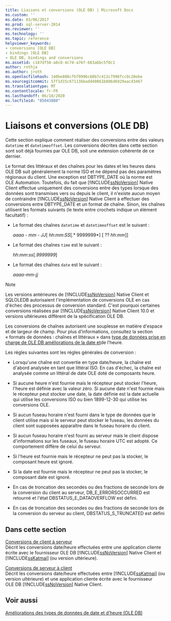 ```yaml
---
title: Liaisons et conversions (OLE DB) | Microsoft Docs
ms.custom: ''
ms.date: 03/06/2017
ms.prod: sql-server-2014
ms.reviewer: ''
ms.technology: ''
ms.topic: reference
helpviewer_keywords:
- conversions [OLE DB]
- bindings [OLE DB]
- OLE DB, bindings and conversions
ms.assetid: c187df58-a8c8-4c74-a76f-663abbc5f0c1
author: rothja
ms.author: jroth
ms.openlocfilehash: 140be806cfb79996c68b7c413c7998fcc0c20ebe
ms.sourcegitcommit: 57f1d15c67113bbadd40861b886d6929aacd3467
ms.translationtype: MT
ms.contentlocale: fr-FR
ms.lasthandoff: 06/18/2020
ms.locfileid: "85043880"
---
```

# <a name="bindings-and-conversions-ole-db"></a>Liaisons et conversions (OLE DB)
  Cette section explique comment réaliser des conversions entre des valeurs `datetime` et `datetimeoffset`. Les conversions décrites dans cette section sont soit déjà fournies par OLE DB, soit une extension cohérente de ce dernier.  
  
 Le format des littéraux et des chaînes pour les dates et les heures dans OLE DB suit généralement la norme ISO et ne dépend pas des paramètres régionaux du client. Une exception est DBTYPE_DATE où la norme est OLE Automation. Toutefois, du fait que [!INCLUDE[ssNoVersion](../../includes/ssnoversion-md.md)] Native Client effectue uniquement des conversions entre des types lorsque des données sont transmises vers ou depuis le client, il n'existe aucun moyen de contraindre [!INCLUDE[ssNoVersion](../../includes/ssnoversion-md.md)] Native Client à effectuer des conversions entre DBTYPE_DATE et un format de chaîne. Sinon, les chaînes utilisent les formats suivants (le texte entre crochets indique un élément facultatif) :  
  
-   Le format des chaînes `datetime` et `datetimeoffset` est le suivant :  
  
     *aaaa* - *mm* - *JJ*[ *hh*:*mm*:*SS*[.* 9999999*] [ ?? *hh*:*mm*]]  
  
-   Le format des chaînes `time` est le suivant :  
  
     *hh*:*mm*:*ss*[.*9999999*]  
  
-   Le format des chaînes `date` est le suivant :  
  
     *aaaa*-*mm*-*jj*  
  
> [!NOTE]  
>  Les versions antérieures de [!INCLUDE[ssNoVersion](../../includes/ssnoversion-md.md)] Native Client et SQLOLEDB autorisaient l'implémentation de conversions OLE en cas d'échec des processus de conversion standard. C'est pourquoi certaines conversions réalisées par [!INCLUDE[ssNoVersion](../../includes/ssnoversion-md.md)] Native Client 10.0 et versions ultérieures diffèrent de la spécification OLE DB.  
  
 Les conversions de chaînes autorisent une souplesse en matière d'espace et de largeur de champ. Pour plus d’informations, consultez la section « formats de données : chaînes et littéraux » dans [type de données prise en charge de OLE DB améliorations de la date et](data-type-support-for-ole-db-date-and-time-improvements.md)de l’heure.  
  
 Les règles suivantes sont les règles générales de conversion :  
  
-   Lorsqu'une chaîne est convertie en type date/heure, la chaîne est d'abord analysée en tant que littéral ISO. En cas d'échec, la chaîne est analysée comme un littéral de date OLE doté de composants heure.  
  
-   Si aucune heure n'est fournie mais le récepteur peut stocker l'heure, l'heure est définie avec la valeur zéro. Si aucune date n'est fournie mais le récepteur peut stocker une date, la date définie est la date actuelle qui utilise les conversions ISO ou bien 1899-12-30 qui utilise les conversions OLE.  
  
-   Si aucun fuseau horaire n'est fourni dans le type de données que le client utilise mais si le serveur peut stocker le fuseau, les données du client sont supposées apparaître dans le fuseau horaire du client.  
  
-   Si aucun fuseau horaire n'est fourni au serveur mais le client dispose d'informations sur les fuseaux, le fuseau horaire UTC est adopté. Ce comportement diffère de celui du serveur.  
  
-   Si l'heure est fournie mais le récepteur ne peut pas la stocker, le composant heure est ignoré.  
  
-   Si la date est fournie mais le récepteur ne peut pas la stocker, le composant date est ignoré.  
  
-   En cas de troncation des secondes ou des fractions de seconde lors de la conversion du client au serveur, DB_E_ERRORSOCCURRED est retourné et l'état DBSTATUS_E_DATAOVERFLOW est défini.  
  
-   En cas de troncation des secondes ou des fractions de seconde lors de la conversion du serveur au client, DBSTATUS_S_TRUNCATED est défini  
  
## <a name="in-this-section"></a>Dans cette section  
 [Conversions de client à serveur](conversions-performed-from-client-to-server.md)  
 Décrit les conversions date/heure effectuées entre une application cliente écrite avec le fournisseur OLE DB [!INCLUDE[ssNoVersion](../../includes/ssnoversion-md.md)] Native Client et [!INCLUDE[ssKatmai](../../includes/sskatmai-md.md)] (ou version ultérieure).  
  
 [Conversions de serveur à client](conversions-performed-from-server-to-client.md)  
 Décrit les conversions date/heure effectuées entre [!INCLUDE[ssKatmai](../../includes/sskatmai-md.md)] (ou version ultérieure) et une application cliente écrite avec le fournisseur OLE DB [!INCLUDE[ssNoVersion](../../includes/ssnoversion-md.md)] Native Client.  
  
## <a name="see-also"></a>Voir aussi  
 [Améliorations des types de données de date et d’heure &#40;OLE DB&#41;](date-and-time-improvements-ole-db.md)  
  
  
